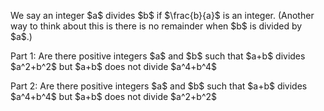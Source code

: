 <!--<html>

<body>
-->

<!--
---
layout: page
title: Problem of the Week
---
-->

<p> We say an integer $a$ divides $b$ if $\frac{b}{a}$ is an integer. (Another way to think about this is there is no remainder when $b$ is divided by $a$.) <p> 
	
<p> Part 1: Are there positive integers $a$ and $b$ such that $a+b$ divides $a^2+b^2$ but $a+b$ does not divide $a^4+b^4$</p>


<p> Part 2: Are there positive integers $a$ and $b$ such that $a+b$ divides $a^4+b^4$ but $a+b$ does not divide $a^2+b^2$</p>

<!--<p>Due Wednesday, April 19 at midnight submitted to 
<a href="https://forms.gle/LgCLL5vhwUn6h5eA7">this Google form.</a> <b>You must be logged into your NAU gmail to submit via this form. If you are having trouble with the form, feel free to email a solution to Rachel.Neville@nau.edu</b>-->


